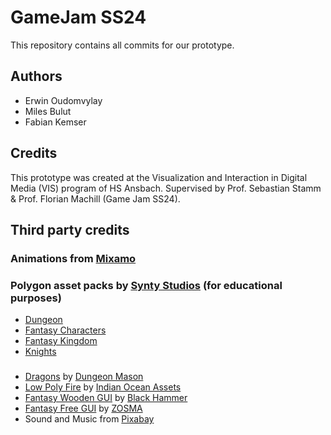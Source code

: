 # GameJam SS24
This repository contains all commits for our prototype.

## Authors
* Erwin Oudomvylay
* Miles Bulut
* Fabian Kemser

## Credits
This prototype was created at the Visualization and Interaction in Digital Media (VIS) program of HS Ansbach. Supervised by Prof. Sebastian Stamm & Prof. Florian Machill (Game Jam SS24).


## Third party credits

### Animations from <a href="https://www.mixamo.com/#/" target="_blank">Mixamo</a>

### Polygon asset packs by <a href="https://assetstore.unity.com/publishers/5217" target="_blank">Synty Studios</a> (for educational purposes)
* <a href="https://assetstore.unity.com/packages/3d/environments/dungeons/polygon-dungeons-low-poly-3d-art-by-synty-102677" target="_blank">Dungeon</a>
* <a href="https://assetstore.unity.com/packages/3d/characters/humanoids/fantasy/polygon-fantasy-characters-low-poly-3d-art-by-synty-97186" target="_blank">Fantasy Characters</a>
* <a href="https://assetstore.unity.com/packages/3d/environments/fantasy/polygon-fantasy-kingdom-low-poly-3d-art-by-synty-164532" target="_blank">Fantasy Kingdom</a>
* <a href="https://assetstore.unity.com/packages/3d/environments/fantasy/polygon-knights-low-poly-3d-art-by-synty-83694" target="_blank">Knights</a>
### 
* <a href="https://assetstore.unity.com/packages/3d/characters/creatures/dragon-for-boss-monster-hp-79398" target="_blank">Dragons</a> by <a href="https://assetstore.unity.com/publishers/23554" target="_blank">Dungeon Mason</a>
* <a href="https://assetstore.unity.com/packages/vfx/particles/fire-explosions/low-poly-fire-244190" target="_blank">Low Poly Fire</a> by <a href="https://assetstore.unity.com/publishers/54324" target="_blank">Indian Ocean Assets</a>
* <a href="https://assetstore.unity.com/packages/2d/gui/fantasy-wooden-gui-free-103811" target="_blank">Fantasy Wooden GUI</a> by <a href="https://assetstore.unity.com/publishers/32893" target="_blank">Black Hammer</a>
* <a href="https://assetstore.unity.com/packages/2d/gui/icons/fantasy-free-gui-147682" target="_blank">Fantasy Free GUI</a> by <a href="https://assetstore.unity.com/publishers/42412" target="_blank">ZOSMA</a>
* Sound and Music from <a href="pixabay.com" target="_blank">Pixabay</a>
